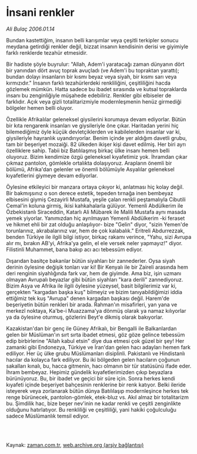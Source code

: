 # İnsani renkler

*Ali Bulaç 2006.01.14*

<td class="columnist-detail">
<p>Bundan kastettiğim, insanın belli karışımlar veya çeşitli terkipler sonucu meydana getirdiği renkler değil, bizzat insanın kendisinin derisi ve giyimiyle farklı renklerde tezahür etmesidir.</p>
<p>
<div id="haberMetinDiv">
<p>Bir hadiste şöyle buyrulur: "Allah, Adem'i yaratacağı zaman dünyanın dört bir yanından dört avuç toprak avuçladı (ve Adem'i bu topraktan yarattı); bundan dolayı insanların bir kısmı beyaz veya siyah, bir kısmı sarı veya kırmızıdır." İnsanın farklı tezahürlerdeki renkliliğini, çeşitliliğini hacda gözlemek mümkün. Hatta sadece bu ibadet sırasında ve kutsal topraklarda insanı bu zenginliğiyle müşahede edebiliriz. Renkler gibi elbiseler de farklıdır. Açık veya gizli totalitarizmiyle modernleşmenin henüz girmediği bölgeler hemen belli oluyor. 
<p> Özellikle Afrikalılar geleneksel giysilerini korumaya devam ediyorlar. Bütün bir kıta rengarenk insanları ve giysileriyle öne çıkar. Haritadan yerini hiç bilemediğimiz öyle küçük devletçiklerden ve kabilelerden insanlar var ki, giysileriyle hayranlık uyandırıyorlar. Benim içinde yer aldığım davetli grubu, tam bir beşeriyet mozaiği. 82 ülkeden ikişer kişi davet edilmiş. Her biri ayrı özelliklere sahip. Tabii biz Batılılaşmış birkaç ülke insanı hemen belli oluyoruz. Bizim kendimize özgü geleneksel kıyafetimiz yok. İhramdan çıkar çıkmaz pantolon, gömlekle ortalıkta dolaşıyoruz. Arapların önemli bir bölümü, Afrika'dan gelenler ve önemli bölümüyle Asyalılar geleneksel kıyafetlerini giymeye devam ediyorlar. 
<p> Öylesine etkileyici bir manzara ortaya çıkıyor ki, anlatması hiç kolay değil. Bir bakmışsınız o son derece estetik, tepeden tırnağa inen bembeyaz elbisesini giymiş Cezayirli Mustafa, yeşile çalan renkli peştamalıyla Cibutili Cemal'in koluna girmiş, ikisi kahkahalarla gülüyor. Yemenli Abdülkerim ile Özbekistanlı Siraceddin, Katarlı Ali Mübarek ile Malili Mustafa aynı masada yemek yiyorlar. Yanımızdan hiç ayrılmayan Yemenli Abdülkerim -ki feraset ve hikmet ehli bir zat olduğu anlaşılıyor- bize "Gelin" diyor, "sizin Yemen'de torunlarınız, akrabalarınız var, hem de çok kalabalık." Eritreli Abdurrezzak, benden Türkiye ile ilgili bilgi istiyor, birkaç rakamı verince, "Yahu, sizi Avrupa alır mı, bırakın AB'yi, Afrika'ya gelin, el ele versek neler yapmayız!" diyor. Filistinli Muhammet, bana bakıp acı acı tebessüm ediyor.
<p> Dışarıdan basitçe bakanlar bütün siyahları bir zannederler. Oysa siyah derinin öylesine değişik tonları var ki! Bir Kenyalı ile bir Zaireli arasında hem deri renginin siyahlığında fark var, hem de giyimde. Ama biz, işin uzmanı olmayan Avrupalı beyazlar gibi bütün siyahları "kara derili" zannediyoruz. Bizim Asya ve Afrika ile ilgili öylesine yüzeysel, basit bilgilerimiz var ki, gerçekten "kargadan başka kuş" bilmeyiz ve bizim tanıyabildiğimizi iddia ettiğimiz tek kuş "Avrupa" denen kargadan başkası değil. Harem'de beşeriyetin bütün renkleri bir arada. Rahman'ın misafirleri, yan yana ve merkezî noktaya, Ka'be-i Muazzama'ya dönmüş olarak ya namaz kılıyorlar ya da öylesine oturmuş, gözlerini Beyt'e dikmiş olarak bakıyorlar. 
<p> Kazakistan'dan bir genç ile Güney Afrikalı, bir Bengalli ile Balkanlardan gelen bir Müslüman'ın sırt sırta ibadet etmesi, göz göze gelince tebessüm edip birbirlerine "Allah kabul etsin" diye dua etmesi çok güzel bir şey! Her zamanki gibi Endonezya, Türkiye ve İran'dan gelen hacı adayları hemen fark ediliyor. Her üç ülke grubu Müslümanları disiplinli. Pakistanlı ve Hindistanlı hacılar da kolayca fark ediliyor. Bu iki bölgeden gelen hacıların çoğunun sakalları kınalı, bu, hacca gitmenin, hacı olmanın bir tür statüsünü ifade eder. İhram bembeyaz. Hepimiz gündelik kıyafetlerimizden çıkıp beyazlara bürünüyoruz. Bu, bir ibadet ve geçici bir süre için. Sonra herkes kendi kıyafeti içinde beşeriyet bahçesinin renklerine bir renk katıyor. Belki ileride isteyerek veya zorlanarak bütün dünya Batılılaşıp modernleşince herkes tek renge bürünecek, pantolon-gömlek, etek-bluz vs. Akıl almaz bir totalitarizm bu. Şimdilik hac, bize beşer nev'inin ne kadar renkli ve çeşitli zenginlikte olduğunu hatırlatıyor. Bu renkliliği ve çeşitliliği, yani hakiki çoğulculuğu sadece Müslümanlık temsil ediyor. </p></p></p></p></p></div>
</p>


<p><br>
		 </br></p></td>

Kaynak: [zaman.com.tr](http://zaman.com.tr/yazar.do?yazino=246625), [web.archive.org (arşiv bağlantısı)](http://web.archive.org/web/20120315030318/http://www.zaman.com.tr/yazar.do?yazino=246625)
